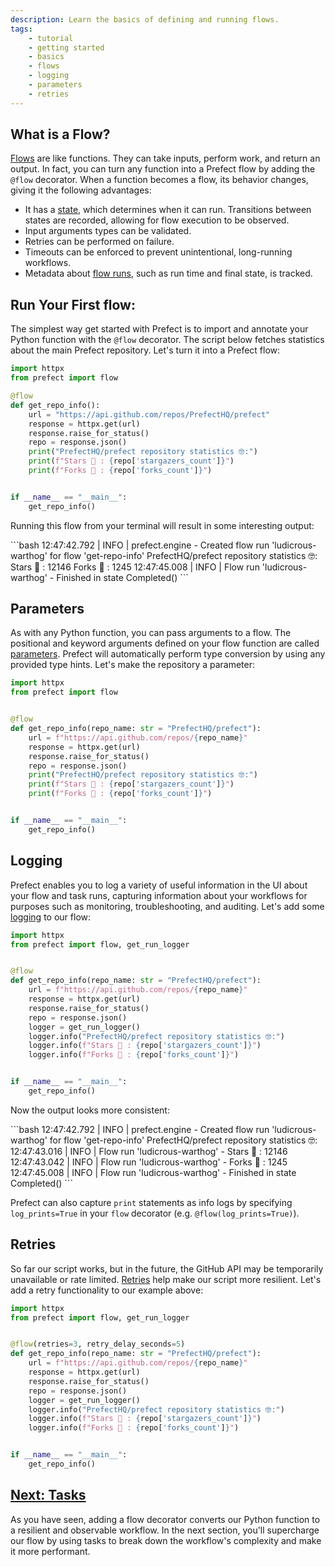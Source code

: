 ```yaml
---
description: Learn the basics of defining and running flows.
tags:
    - tutorial
    - getting started
    - basics
    - flows
    - logging
    - parameters
    - retries
---
```

## What is a Flow?

[Flows](/concepts/flows/) are like functions. They can take inputs, perform work, and return an output. In fact, you can turn any function into a Prefect flow by adding the `@flow` decorator. When a function becomes a flow, its behavior changes, giving it the following advantages:

- It has a [state](/concepts/states/), which determines when it can run. Transitions between states are recorded, allowing for flow execution to be observed.
- Input arguments types can be validated.
- Retries can be performed on failure.
- Timeouts can be enforced to prevent unintentional, long-running workflows.
- Metadata about [flow runs](#flow-runs), such as run time and final state, is tracked.

## Run Your First flow:

The simplest way get started with Prefect is to import and annotate your Python function with the `@flow` decorator. The script below fetches statistics about the main Prefect repository. Let's turn it into a Prefect flow:

```python hl_lines="2 4"
import httpx
from prefect import flow

@flow
def get_repo_info():
    url = "https://api.github.com/repos/PrefectHQ/prefect"
    response = httpx.get(url)
    response.raise_for_status()
    repo = response.json()
    print("PrefectHQ/prefect repository statistics 🤓:")
    print(f"Stars 🌠 : {repo['stargazers_count']}")
    print(f"Forks 🍴 : {repo['forks_count']}")


if __name__ == "__main__":
    get_repo_info()
```

Running this flow from your terminal will result in some interesting output:

<div class="terminal">
```bash
12:47:42.792 | INFO    | prefect.engine - Created flow run 'ludicrous-warthog' for flow 'get-repo-info'
PrefectHQ/prefect repository statistics 🤓:
Stars 🌠 : 12146
Forks 🍴 : 1245
12:47:45.008 | INFO    | Flow run 'ludicrous-warthog' - Finished in state Completed()
```
</div>

## Parameters

As with any Python function, you can pass arguments to a flow. The positional and keyword arguments defined on your flow function are called [parameters](/concepts/flows/#parameters). Prefect will automatically perform type conversion by using any provided type hints. Let's make the repository a parameter:

```python hl_lines="6 7"
import httpx
from prefect import flow


@flow
def get_repo_info(repo_name: str = "PrefectHQ/prefect"):
    url = f"https://api.github.com/repos/{repo_name}"
    response = httpx.get(url)
    response.raise_for_status()
    repo = response.json()
    print("PrefectHQ/prefect repository statistics 🤓:")
    print(f"Stars 🌠 : {repo['stargazers_count']}")
    print(f"Forks 🍴 : {repo['forks_count']}")


if __name__ == "__main__":
    get_repo_info()
```

## Logging

Prefect enables you to log a variety of useful information in the UI about your flow and task runs, capturing information about your workflows for purposes such as monitoring, troubleshooting, and auditing. Let's add some [logging](/concepts/logs) to our flow:

```python hl_lines="2 11-14"
import httpx
from prefect import flow, get_run_logger


@flow
def get_repo_info(repo_name: str = "PrefectHQ/prefect"):
    url = f"https://api.github.com/repos/{repo_name}"
    response = httpx.get(url)
    response.raise_for_status()
    repo = response.json()
    logger = get_run_logger()
    logger.info("PrefectHQ/prefect repository statistics 🤓:")
    logger.info(f"Stars 🌠 : {repo['stargazers_count']}")
    logger.info(f"Forks 🍴 : {repo['forks_count']}")


if __name__ == "__main__":
    get_repo_info()
```

Now the output looks more consistent:

<div class="terminal">
```bash
12:47:42.792 | INFO    | prefect.engine - Created flow run 'ludicrous-warthog' for flow 'get-repo-info'
PrefectHQ/prefect repository statistics 🤓:
12:47:43.016 | INFO    | Flow run 'ludicrous-warthog' - Stars 🌠 : 12146
12:47:43.042 | INFO    | Flow run 'ludicrous-warthog' - Forks 🍴 : 1245
12:47:45.008 | INFO    | Flow run 'ludicrous-warthog' - Finished in state Completed()
```
</div>

Prefect can also capture `print` statements as info logs by specifying `log_prints=True` in your `flow` decorator (e.g. `@flow(log_prints=True)`).

## Retries

So far our script works, but in the future, the GitHub API may be temporarily unavailable or rate limited. [Retries](/concepts/flows/#flow-settings) help make our script more resilient. Let's add a retry functionality to our example above:
```python hl_lines="5"
import httpx
from prefect import flow, get_run_logger


@flow(retries=3, retry_delay_seconds=5)
def get_repo_info(repo_name: str = "PrefectHQ/prefect"):
    url = f"https://api.github.com/repos/{repo_name}"
    response = httpx.get(url)
    response.raise_for_status()
    repo = response.json()
    logger = get_run_logger()
    logger.info("PrefectHQ/prefect repository statistics 🤓:")
    logger.info(f"Stars 🌠 : {repo['stargazers_count']}")
    logger.info(f"Forks 🍴 : {repo['forks_count']}")


if __name__ == "__main__":
    get_repo_info()
```

## [Next: Tasks](/tutorial/tasks/)

As you have seen, adding a flow decorator converts our Python function to a resilient and observable workflow. In the next section, you'll supercharge our flow by using tasks to break down the workflow's complexity and make it more performant.
